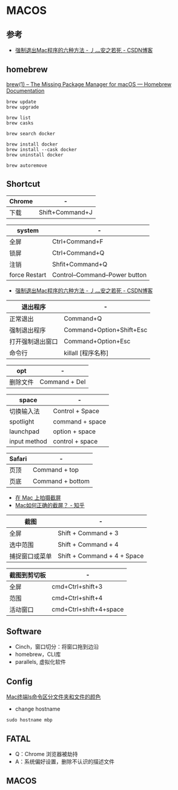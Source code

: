 # MACOS

## 参考

- [强制退出Mac程序的六种方法 - 丿灬安之若死 - CSDN博客](https://blog.csdn.net/mp624183768/article/details/80599064)

## homebrew

[brew(1) – The Missing Package Manager for macOS — Homebrew Documentation](https://docs.brew.sh/Manpage)

```
brew update
brew upgrade

brew list
brew casks

brew search docker

brew install docker
brew install --cask docker
brew uninstall docker

brew autoremove
```

## Shortcut

| Chrome | - |
|--------|---|
| 下载 | Shift+Command+J |

| system | - |
|--------|---|
| 全屏 | Ctrl+Command+F |
| 锁屏 | Ctrl+Command+Q |
| 注销 | Shfit+Command+Q |
| force Restart | Control–Command–Power button |

- [强制退出Mac程序的六种方法 - 丿灬安之若死 - CSDN博客](https://blog.csdn.net/mp624183768/article/details/80599064)

| 退出程序 | - |
|------|---|
| 正常退出 | Command+Q |
| 强制退出程序 | Command+Option+Shift+Esc |
| 打开强制退出窗口 | Command+Option+Esc |
| 命令行 | killall [程序名称] |

| opt | - |
|-----|--|
| 删除文件 | Command + Del |

| space | - |
|-------|---|
| 切换输入法 | Control + Space |
| spotlight | command + space |
| launchpad | option + space |
| input method | control + space |

| Safari | - |
|--------|---|
| 页顶 | Command + top |
| 页底 | Command + bottom |

- [在 Mac 上拍摄截屏](https://support.apple.com/zh-cn/HT201361)
- [Mac如何正确的截屏？ - 知乎](https://zhuanlan.zhihu.com/p/52619446)

| 截图 | - |
|----|---|
| 全屏 | Shift + Command + 3 |
| 选中范围 | Shift + Command + 4 |
| 捕捉窗口或菜单 | Shift + Command + 4 + Space |

| 截图到剪切板 | - |
|--------|---|
| 全屏 | cmd+Ctrl+shift+3 |
| 范围 | cmd+Ctrl+shift+4 |
| 活动窗口 | cmd+Ctrl+shift+4+space |

## Software

- Cinch，窗口切分：将窗口拖到边沿
- homebrew，CLI库
- parallels, 虚拟化软件

## Config

[Mac终端ls命令区分文件夹和文件的颜色](https://www.jianshu.com/p/488869d76447)

- change hostname

`sudo hostname mbp`

## FATAL

- Q：Chrome 浏览器被劫持
- A：系统偏好设置，删除不认识的描述文件

## MACOS
